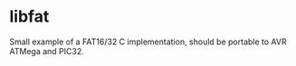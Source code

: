libfat
======

Small example of a FAT16/32 C implementation, should be portable to AVR ATMega and PIC32.
